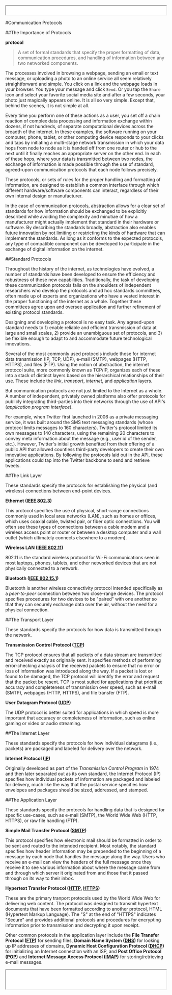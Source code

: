 <iframe src="../assets/header.html" width=100% height=28></iframe>

<!-- ######################################### -->

#Communication Protocols


##The Importance of Protocols

<div class="cBox">
<b>protocol</b><br>
<blockquote>
A set of formal standards that specify the proper formatting of data, communication procedures, and handling of information between any two networked components.
</blockquote>
</div>

The processes involved in browsing a webpage, sending an email or text message, or uploading a photo to an online service all seem relatively straightforward and simple. You click on a link and the webpage loads in your browser. You type your message and click `Send`. Or you tap the `Share` icon and select your favorite social media site and after a few seconds, your photo just magically appears online. It is all so very simple. Except that, behind the scenes, it is not simple at all.

Every time you perform one of these actions as a user, you set off a chain reaction of complex data processing and information exchange within dozens, if not hundreds, of separate computational devices across the breadth of the internet. In these examples, the software running on your computer, phone, tablet, or other computing device responds to your clicks and taps by initiating a multi-stage network transmission in which your data hops from node to node as it is handed off from one router or hub to the next until it finally reaches an appropriate server on the other end. In each of these hops, where your data is transmitted between two nodes, the exchange of information is made possible through the use of standard, agreed-upon communication protocols that each node follows precisely.

These protocols, or sets of rules for the proper handling and formatting of information, are designed to establish a common interface through which different hardware/software components can interact, regardless of their own internal design or manufacturer.

In the case of communication protocols, abstraction allows for a clear set of standards for how information should be exchanged to be explicitly described while avoiding the complexity and minutiae of how a manufacturer might actually implement that standard in their hardware or software. By describing the standards broadly, abstraction also enables future innovation by not limiting or restricting the kinds of hardware that can implement the standards. As long as it conforms to the expected protocols, any type of compatible component can be developed to participate in the exchange of digital information on the internet.


##Standard Protocols

Throughout the history of the internet, as technologies have evolved, a number of standards have been developed to ensure the efficiency and robustness of these new capabilities. Traditionally, the task of developing these communication protocols falls on the shoulders of independent researchers who develop the protocols and ad hoc standards committees, often made up of experts and organizations who have a vested interest in the proper functioning of the internet as a whole. Together these committees agree upon and oversee application and further refinement of existing protocol standards.

Designing and developing a protocol is no easy task. Any agreed-upon standard needs to 1) enable reliable and efficient transmission of data at large and small scales, 2) provide an unambiguous set of protocols, and 3) be flexible enough to adapt to and accommodate future technological innovations.

Several of the most commonly used protocols include those for internet data transmission (IP, TCP, UDP), e-mail (SMTP), webpages (HTTP, HTTPS), and files (FTP). Using the notion of abstraction, the internet protocol suite, more commonly known as TCP/IP, organizes each of these into a stack of distinct layers based on the hierarchical relationships of their use. These include the _link_, _transport_, _internet_, and _application_ layers.

But communication protocols are not just limited to the Internet as a whole. A number of independent, privately owned platforms also offer protocols for publicly integrating third-parties into their networks through the use of API's (_application program interface_).

For example, when Twitter first launched in 2006 as a private messaging service, it was built around the SMS text messaging standards (whose protocol limits messages to 160 characters). Twitter's protocol limited its own messages to 140 characters, using the remaining 20 characters to convey meta information about the message (e.g., user id of the sender, etc.). However, Twitter's initial growth benefited from their offering of a public API that allowed countless third-party developers to create their own innovative applications. By following the protocols laid out in the API, these applications could tap into the Twitter backbone to send and retrieve tweets.


##The Link Layer

These standards specify the protocols for establishing the physical (and wireless) connections between end-point devices.


**Ethernet ([IEEE 802.3](http://standards.ieee.org/about/get/802/802.3.html))**

This protocol specifies the use of physical, short-range connections commonly used in local area networks (LAN), such as homes or offices, which uses coaxial cable, twisted pair, or fiber optic connections. You will often see these types of connections between a cable modem and a wireless access point or router or between  a desktop computer and a wall outlet (which ultimately connects elsewhere to a modem).


**Wireless LAN ([IEEE 802.11](http://standards.ieee.org/about/get/802/802.11.html))**

802.11 is the standard wireless protocol for Wi-Fi communications seen in most laptops, phones, tablets, and other networked devices that are not physically connected to a network.


**Bluetooth ([IEEE 802.15.1](http://standards.ieee.org/about/get/802/802.15.html))**

Bluetooth is another wireless connectivity protocol intended specifically as a _peer-to-peer_ connection between two close-range devices. The protocol specifies procedures for two devices to be "paired" with one another so that they can securely exchange data over the air, without the need for a physical connection.


##The Transport Layer

These standards specify the protocols for how data is transmitted through the network.


**Transmission Control Protocol ([TCP](https://tools.ietf.org/html/rfc793))**

The TCP protocol ensures that all packets of a data stream are transmitted and received exactly as originally sent. It specifies methods of performing error-checking analysis of the received packets to ensure that no error or loss of information was introduced along the way. If a packet is lost or found to be damaged, the TCP protocol will identify the error and request that the packet be resent. TCP is most suited for applications that prioritize accuracy and completeness of transmission over speed, such as e-mail (SMTP), webpages (HTTP, HTTPS), and file transfer (FTP).


**User Datagram Protocol ([UDP](https://tools.ietf.org/html/rfc768))**

The UDP protocol is better suited for applications in which speed is more important that accuracy or completeness of information, such as online gaming or video or audio streaming.


##The Internet Layer

These standards specify the protocols for how individual datagrams (i.e., packets) are packaged and labeled for delivery over the network.


**Internet Protocol ([IP](https://tools.ietf.org/html/rfc791))**

Originally developed as part of the _Transmission Control Program_ in 1974 and then later separated out as its own standard, the Internet Protocol (IP) specifies  how individual packets of information are packaged and labeled for delivery, much like the way that the postal service specifies how envelopes and packages should be sized, addressed, and stamped.


##The Application Layer

These standards specify the protocols for handling data that is designed for specific use-cases, such as e-mail (SMTP), the World Wide Web (HTTP, HTTPS), or raw file handling (FTP).


**Simple Mail Transfer Protocol ([SMTP](https://tools.ietf.org/html/rfc821))**

This protocol specifies how electronic mail should be formatted in order to be sent and routed to the intended recipient. Most notably, the standard specifies how header information may be prepended to the beginning of a message by each node that handles the message along the way. Users who receive an e-mail can view the headers of the full message once they receive it to see various information about where the message came from and through which server it originated from and those that it passed through on its way to their inbox.


**Hypertext Transfer Protocol ([HTTP](https://tools.ietf.org/html/rfc2616), [HTTPS](https://tools.ietf.org/html/rfc2818))**

These are the primary tranport protocols used by the World Wide Web for delivering web content. The protocol was designed to transmit hypertext documents that have been formatted according to another protocol, HTML (Hypertext Markup Language). The "S" at the end of "HTTPS" indicates "Secure" and provides additional protocols and procedures for encrypting information prior to transmission and decrypting it upon receipt.

Other common protocols in the application layer include the **File Transfer Protocol ([FTP](https://tools.ietf.org/html/rfc959))** for sending files, **Domain Name System ([DNS](https://tools.ietf.org/html/rfc1034))** for looking up IP addresses of domains, **Dynamic Host Configuration Protocol ([DHCP](https://tools.ietf.org/html/rfc2131))** for initializing an Internet connection with an ISP, and **Post Office Protocol ([POP](https://tools.ietf.org/html/rfc1939))** and **Internet Message Access Protocol ([IMAP](https://tools.ietf.org/html/rfc3501))** for storing/retrieving e-mail messages.






<!-- ######################################### -->

<iframe src="../assets/footer.html" width=100% height=60></iframe>
